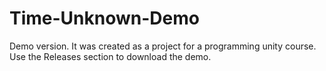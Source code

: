 # Time-Unknown-Demo
Demo version. It was created as a project for a programming unity course.
Use the Releases section to download the demo.
